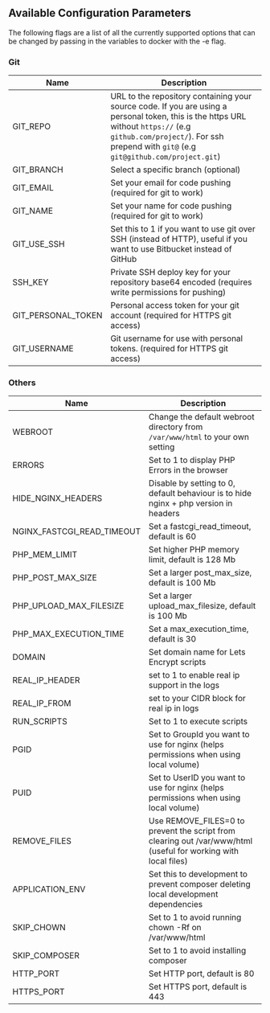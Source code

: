 ## Available Configuration Parameters
The following flags are a list of all the currently supported options that can be changed by passing in the variables to docker with the -e flag.

### Git

| Name               | Description                                                                                                                                                                                                                |
|--------------------|----------------------------------------------------------------------------------------------------------------------------------------------------------------------------------------------------------------------------|
| GIT_REPO           | URL to the repository containing your source code. If you are using a personal token, this is the https URL without `https://` (e.g `github.com/project/`). For ssh prepend with `git@` (e.g `git@github.com/project.git`) |
| GIT_BRANCH         | Select a specific branch (optional)                                                                                                                                                                                        |
| GIT_EMAIL          | Set your email for code pushing (required for git to work)                                                                                                                                                                 |
| GIT_NAME           | Set your name for code pushing (required for git to work)                                                                                                                                                                  |
| GIT_USE_SSH        | Set this to 1 if you want to use git over SSH (instead of HTTP), useful if you want to use Bitbucket instead of GitHub                                                                                                     |
| SSH_KEY            | Private SSH deploy key for your repository base64 encoded (requires write permissions for pushing)                                                                                                                         |
| GIT_PERSONAL_TOKEN | Personal access token for your git account (required for HTTPS git access)                                                                                                                                                 |
| GIT_USERNAME       | Git username for use with personal tokens. (required for HTTPS git access)                                                                                                                                                 |

### Others

| Name                          | Description                                                                                                    |
|-------------------------------|----------------------------------------------------------------------------------------------------------------|
| WEBROOT                       | Change the default webroot directory from `/var/www/html` to your own setting                                  |
| ERRORS                        | Set to 1 to display PHP Errors in the browser                                                                  |
| HIDE_NGINX_HEADERS            | Disable by setting to 0, default behaviour is to hide nginx + php version in headers                           |
| NGINX_FASTCGI_READ_TIMEOUT    | Set a fastcgi_read_timeout, default is 60                                                                      |
| PHP_MEM_LIMIT                 | Set higher PHP memory limit, default is 128 Mb                                                                 |
| PHP_POST_MAX_SIZE             | Set a larger post_max_size, default is 100 Mb                                                                  |
| PHP_UPLOAD_MAX_FILESIZE       | Set a larger upload_max_filesize, default is 100 Mb                                                            |
| PHP_MAX_EXECUTION_TIME        | Set a max_execution_time, default is 30                                                                        |
| DOMAIN                        | Set domain name for Lets Encrypt scripts                                                                       |
| REAL_IP_HEADER                | set to 1 to enable real ip support in the logs                                                                 |
| REAL_IP_FROM                  | set to your CIDR block for real ip in logs                                                                     |
| RUN_SCRIPTS                   | Set to 1 to execute scripts                                                                                    |
| PGID                          | Set to GroupId you want to use for nginx (helps permissions when using local volume)                           |
| PUID                          | Set to UserID you want to use for nginx (helps permissions when using local volume)                            |
| REMOVE_FILES                  | Use REMOVE_FILES=0 to prevent the script from clearing out /var/www/html (useful for working with local files) |
| APPLICATION_ENV               | Set this to development to prevent composer deleting local development dependencies                            |
| SKIP_CHOWN                    | Set to 1 to avoid running chown -Rf on /var/www/html                                                           |
| SKIP_COMPOSER                 | Set to 1 to avoid installing composer                                                                          |
| HTTP_PORT                     | Set HTTP port, default is 80                                                                                   |
| HTTPS_PORT                    | Set HTTPS port, default is 443                                                                                 |
